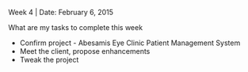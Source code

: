 Week 4 | Date: February 6, 2015

What are my tasks to complete this week
- Confirm project - Abesamis Eye Clinic Patient Management System
- Meet the client, propose enhancements
- Tweak the project